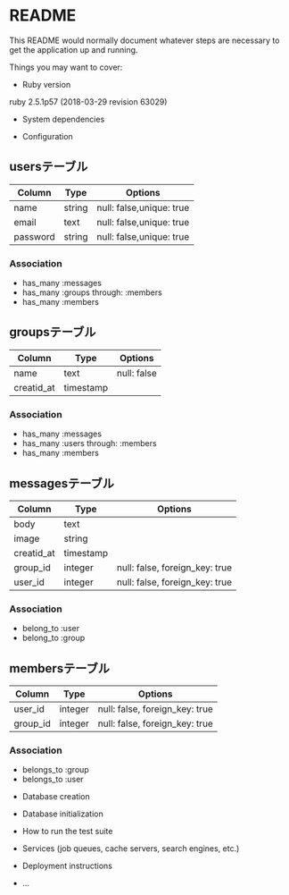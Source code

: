 # README

This README would normally document whatever steps are necessary to get the
application up and running.

Things you may want to cover:

* Ruby version

ruby 2.5.1p57 (2018-03-29 revision 63029)
* System dependencies

* Configuration

## usersテーブル

|Column|Type|Options|
|------|----|-------|
|name|string|null: false,unique: true|
|email|text|null: false,unique: true|
|password|string|null: false,unique: true|

### Association
- has_many :messages
- has_many :groups through: :members
- has_many :members


## groupsテーブル

|Column|Type|Options|
|------|----|-------|
|name|text|null: false|
|creatid_at|timestamp|


### Association
- has_many :messages
- has_many :users through: :members
- has_many :members



## messagesテーブル

|Column|Type|Options|
|------|----|-------|
|body|text|
|image|string|
|creatid_at|timestamp|
|group_id|integer|null: false, foreign_key: true|
|user_id|integer|null: false, foreign_key: true|

### Association
- belong_to :user
- belong_to :group


## membersテーブル

|Column|Type|Options|
|------|----|-------|
|user_id|integer|null: false, foreign_key: true|
|group_id|integer|null: false, foreign_key: true|

### Association
- belongs_to :group
- belongs_to :user



* Database creation

* Database initialization

* How to run the test suite

* Services (job queues, cache servers, search engines, etc.)

* Deployment instructions

* ...
